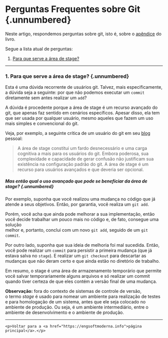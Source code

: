 

# Perguntas Frequentes sobre Git {.unnumbered}

Neste artigo, respondemos perguntas sobre git, isto é, sobre 
o [apêndice](https://engsoftmoderna.info/capAp.html) do livro. 

Segue a lista atual de perguntas:

1. [Para que serve a área de stage?](#para-que-serve-a-%C3%A1rea-de-stage)


* * * 


### 1. Para que serve a área de stage? {.unnumbered}

Esta é uma dúvida recorrente de usuários git. Talvez, mais especificamente, 
a dúvida seja a seguinte: por que não podemos executar um `commit` 
diretamente sem antes realizar um `add`? 

A dúvida é procedente porque a área de stage é um recurso avançado do git, que 
apenas faz sentido em cenários específicos. Apesar disso, ela
tem que ser usada por qualquer usuário, mesmo aqueles que fazem um uso mais
simples e convencional do git.

Veja, por exemplo, a seguinte crítica de um usuário do git em seu 
[blog](https://gregoryszorc.com/blog/2017/12/11/high-level-problems-with-git-and-how-to-fix-them/) pessoal:

> A área de stage constitui um fardo desnecessário e uma carga 
cognitiva a mais para os usuários do git. Embora poderosa, sua complexidade 
e capacidade de gerar confusão não justificam sua existência na configuração 
padrão do git. A área de stage é um recurso para usuários avançados e que deveria
ser opcional.

##### Mas então qual o uso avançado que pode se beneficiar da área de stage? {.unnumbered}

Por exemplo, suponha que você realizou uma mudança no código que já atende a seus
objetivos. Então, por garantia, você realiza um `git add`. 

Porém, você acha que ainda pode melhorar a sua implementação, então você decide 
trabalhar um pouco mais no código e, de fato, consegue uma solução  
melhor e, portanto, conclui com um novo `git add`, seguido de um 
`git commit`. 

Por outro lado, suponha que sua ideia de melhoria foi mal sucedida. Então, você pode 
realizar um `commit` para persistir a primeira mudança (que já estava salva no 
`stage`). E realizar um `git checkout` para descartar as mudanças que 
não deram certo e que ainda estão no diretório de trabalho.

Em resumo, o stage é uma área de armazenamento temporário que permite você
salvar temporariamente alguns arquivos e só realizar um commit quando tiver 
certeza de que eles contém a versão final de uma mudança.

**Observação:** fora do contexto de sistemas de controle de versão,  
o termo *stage* é usado para nomear um ambiente para realização de testes 
e para homologação de um sistema, antes que ele seja colocado no 
ambiente de produção. Ou seja, é um ambiente intermediário, entre o 
ambiente de desenvolvimento e o ambiente de produção.

* * * 

```{=html}
<p>Voltar para a <a href="https://engsoftmoderna.info">página principal</a>.</p>
```
